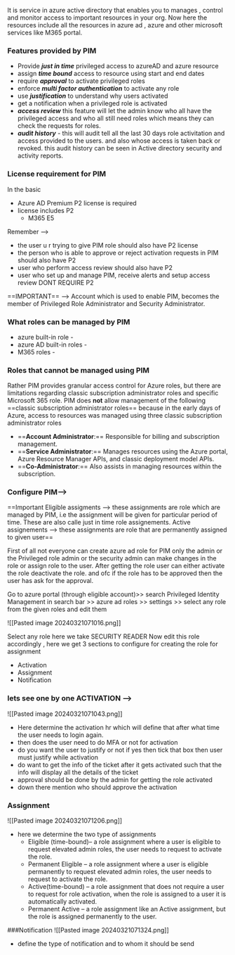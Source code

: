 
It is service in azure active directory that enables you to manages , control and monitor access to important resources in your org.
Now here the resources include all the resources in azure ad , azure and other microsoft services like M365 portal.

 
### Features provided by PIM
- Provide ***just in time*** privileged access to azureAD and azure resource 
- assign ***time bound*** access to resource using start and end dates
- require ***approval*** to activate privileged roles
- enforce ***multi factor authentication*** to activate any role
- use ***justification*** to understand why users activated
- get a notification when a privileged role is activated
- ***access review*** this feature will let the admin know who all have the privileged access and who all still need roles which means they can check the requests for roles.
- ***audit history*** - this will audit tell all the last 30 days  role activitation and access provided to the users.
  and also whose access is taken back or revoked.
  this audit history can be seen in Active directory security and activity reports.


### License requirement for PIM

In the basic 
- Azure AD Premium P2 license is required
- license includes P2
  - M365 E5

Remember -->
- the user u r trying to give PIM role should also have P2 license
- the person who is able to approve or reject activation requests in PIM should also have P2
- user who perform access review should also have P2
- user who set up and manage PIM, receive alerts and setup access review DONT REQUIRE P2


==IMPORTANT== --> Account which is used to enable PIM, becomes the member of Privileged Role Administrator and Security Administrator.


### What roles can be managed by PIM
- azure built-in role -
- azure AD built-in roles - 
- M365 roles - 

### Roles that cannot be managed using PIM
Rather PIM provides granular access control for Azure roles, but there are limitations regarding classic subscription administrator roles and specific Microsoft 365 role.
PIM does **not** allow management of the following ==classic subscription administrator roles== because in the early days of Azure, access to resources was managed using three classic subscription administrator roles
- ==**Account Administrator**:== Responsible for billing and subscription management.
- ==**Service Administrator**:== Manages resources using the Azure portal, Azure Resource Manager APIs, and classic deployment model APIs.
- ==**Co-Administrator**:== Also assists in managing resources within the subscription.


### Configure PIM-->

==Important
Eligible assigments --> these assignments are role which are managed by PIM, i.e the assignment will be given for particular period of time. These are also calle just in time role assignements.
Active assignements --> these assignments are role that are permanently assigned to given user==

First of all not everyone can create azure ad role for PIM only the admin or the Privileged role admin or the security admin can make changes in the role or assign role to the user. After getting the role user can either activate the role deactivate the role. and ofc if the role has to be approved then the user has ask for the approval.

Go to azure portal (through eligible account)>> search Privileged Identity Management in search bar >> azure ad roles >> settings >> select any role  from the given roles and edit them

![[Pasted image 20240321071016.png]]


Select any role here we take SECURITY READER
Now edit this role accordingly , here we get 3 sections to configure for creating the role for assignment 
- Activation
- Assignment
- Notification

### lets see one by one ACTIVATION -->
![[Pasted image 20240321071043.png]]
- Here determine the activation hr which will define that after what time the user needs to login again.
- then does the user need to do MFA or not for activation
- do you want the user to justify or not if yes then tick that box then user must justify while activation
- do want to get the info of the ticket after it gets activated such that the info will display all the details of the ticket
- approval should be done by the admin for getting the role activated
- down there mention who should approve the activation 

### Assignment 
![[Pasted image 20240321071206.png]]
- here we determine the two type of assignments 
  - Eligible (time-bound)– a role assignment where a user is eligible to request elevated admin roles, the user needs to request to activate the role.  
  - Permanent Eligible – a role assignment where a user is eligible permanently to request elevated admin roles, the user needs to request to activate the role.  
  - Active(time-bound) – a role assignment that does not require a user to request for role activation, when the role is assigned to a user it is automatically activated.  
  - Permanent Active – a role assignment like an Active assignment, but the role is assigned permanently to the user.
  
###Notification
![[Pasted image 20240321071324.png]]

- define the type of notification and to whom it should be send 
